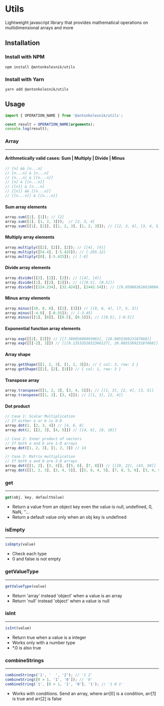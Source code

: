 # Utils
Lightweight javascript library that provides mathematical operations on multidimensional arrays and more

## Installation

### Install with NPM
```
npm install @antonkolesnik/utils
```
### Install with Yarn
```
yarn add @antonkolesnik/utils
```

## Usage
```js
import { OPERATION_NAME } from '@antonkolesnik/utils';

const result = OPERATION_NAME(arguments);
console.log(result);
```
### Array
---
#### Arithmetically valid cases: Sum | Multiply | Divide | Minus
```js
// [n] && [n...n]
// [n...n] & [n...n]
// [n...n] & [[n...n]]
// [n] & [[n...n]]
// [[n]] & [n...n]
// [[n]] && [[n...n]]
// [[n...n]] & [[n...n]]
```

#### Sum array elements
```js
array.sum([1], [1]); // [2]
array.sum([1], [1, 2, 3]));  // [2, 3, 4]
array.sum([[1], [2]], [[1, 2, 3], [1, 2, 3]]); // [[2, 3, 4], [3, 4, 5]]
```

#### Multiply array elements
```js
array.multiply([[2], [2]], [2]); // [[4], [4]]
array.multiply([54.4], [-5.425]); // [-295.12]
array.multiply([0], [-5.425]); // [-0]
```

#### Divide array elements
```js
array.divide([[2], [2]], [2]); // [[4], [4]]
array.divide([1], [[2], [2]]); // ([[0.5], [0.5]])
array.divide([[124.234], [32.424]], [2442.54]); // [[0.05086262661000434], [0.01327470583900366]]
```

#### Minus array elements
```js
array.minus([10, 8, 6], [[2], [3]]) // [[8, 6, 4], [7, 5, 3]]
array.minus([-4.0], [-0.55]); // [-3.45]
array.minus([[1], [0]], [[0.5], [0.5]]); // [[0.5], [-0.5]]
```

#### Exponential function array elements
```js
array.exp([[2], [3]]) // [[7.38905609893065], [20.085536923187668]]
array.exp([[[-2], 3]]) // [[[0.1353352832366127], 20.085536923187668]]
```

#### Array shape
```js
array.getShape([[1, 2, 3], [1, 2, 3]]); // { col: 3, row: 2 }
array.getShape([[1], [2], [3]]) // { col: 1, row: 3 }
```

#### Transpose array
```js
array.transpose([[1, 2, 3], [3, 4, 5]]); // [[1, 3], [2, 4], [3, 5]]
array.transpose([[1, 2], [3, 4]]); // [[1, 3], [2, 4]]
```

#### Dot product
```js
// Case 1: Scalar Multiplication
// If either a or b is 0-D
array.dot(2, [2, 3, 4]) // [4, 6, 8]
array.dot(2, [[2, 3], [4, 5]]) // [[4, 6], [8, 10]]

// Case 2: Inner product of vectors
// If both a and b are 1-D arrays
array.dot([1, 2, 3], [1, 2, 3]) // 14

// Case 3: Matrix multiplication
// If both a and b are 2-D arrays
array.dot([[1, 2], [3, 4]], [[5, 6], [7, 8]]) // [[19, 22], [43, 50]]
array.dot([[1, 2, 3], [3, 4, 5]], [[5, 6, 4, 5], [7, 8, 5, 6], [3, 4, 5, 6]]) // [[28, 34, 29, 35], [58, 70, 57, 69]]
```


### get
---
```js
get(obj, key, defaultValue)
```
  * Return a value from an object key even the value is null, undefined, 0, NaN, ''...
  * Return a default value only when an obj key is undefined


### isEmpty
---
```js
isEmpty(value)
```
  * Check each type
  * 0 and false is not empty


### getValueType
---
```js
getValueType(value)
```
  * Return 'array' instead 'object' when a value is an array
  * Return 'null' instead 'object' when a value is null

### isInt
---
```js
isInt(value)
```
  * Return true when a value is a integer
  * Works only with a number type
  * *.0 is also true

### combineStrings
---
```js
combineStrings('1', '  ', '2'); // '1 2'
combineString([0 > 1, '1', '0']); // '0'
combineString('1', [0 > 1, '1', '0'], '1'); // '1 0 1'
```
  * Works with conditions. Send an array, where arr[0] is a condition, arr[1] is true and arr[2] is false
